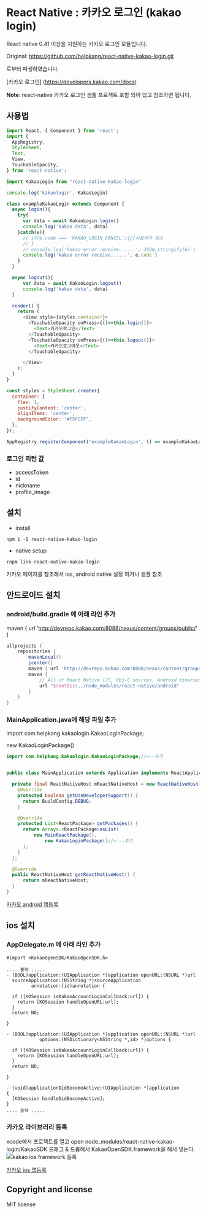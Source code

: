 # React Native : 카카오 로그인 (kakao login)

React native 0.41 이상을 지원하는 카카오 로그인 모듈입니다.

Original: https://github.com/helpkang/react-native-kakao-login.git

로부터 파생하였습니다.

[카카오 로그인] (https://developers.kakao.com/docs)


**Note**: react-native 카카오 로그인 샘플 프로젝트 포함 되어 있고 참조하면 됩니다.

## 사용법


```js
import React, { Component } from 'react';
import {
  AppRegistry,
  StyleSheet,
  Text,
  View,
  TouchableOpacity,
} from 'react-native';

import KakaoLogin from "react-native-kakao-login"

console.log('kakaologin', KakaoLogin)

class exampleKakaoLogin extends Component {
  async login(){
    try{
      var data = await KakaoLogin.login()
      console.log('kakao data', data)
    }catch(e){
      // if(e.code === 'KAKAO_LOGIN_CANCEL'){//사용자가 취소
      // }
      // console.log('kakao error receive......', JSON.stringify(e) )
      console.log('kakao error receive......', e.code )
    }
  }

  async logout(){
      var data = await KakaoLogin.logout()
      console.log('kakao data', data)
  }

  render() {
    return (
      <View style={styles.container}>
        <TouchableOpacity onPress={()=>this.login()}>
          <Text>카카오로그인</Text>
        </TouchableOpacity>
        <TouchableOpacity onPress={()=>this.logout()}>
          <Text>카카오로그아웃</Text>
        </TouchableOpacity>

      </View>
    );
  }
}

const styles = StyleSheet.create({
  container: {
    flex: 1,
    justifyContent: 'center',
    alignItems: 'center',
    backgroundColor: '#F5FCFF',
  },
});

AppRegistry.registerComponent('exampleKakaoLogin', () => exampleKakaoLogin);
```

### 로그인 리턴 값

* accessToken
* id
* nickname
* profile_image

## 설치
* install
```
npm i -S react-native-kakao-login
```

* native setup
```
rnpm link react-native-kakao-login
```

카카오 페이지를 참조해서 ios, android native 설정 하거나 샘플 참조

## 안드로이드 설치
### android/build.gradle 에 아래 라인 추가

maven { url 'http://devrepo.kakao.com:8088/nexus/content/groups/public/' }
```gradle
allprojects {
    repositories {
        mavenLocal()
        jcenter()
        maven { url 'http://devrepo.kakao.com:8088/nexus/content/groups/public/' } //<--추가
        maven {
            // All of React Native (JS, Obj-C sources, Android binaries) is installed from npm
            url "$rootDir/../node_modules/react-native/android"
        }
    }
}
```

### MainApplication.java에 해당 파일 추가

import com.helpkang.kakaologin.KakaoLoginPackage;

new KakaoLoginPackage()
```java
import com.helpkang.kakaologin.KakaoLoginPackage;//<--추가


public class MainApplication extends Application implements ReactApplication {

  private final ReactNativeHost mReactNativeHost = new ReactNativeHost(this) {
    @Override
    protected boolean getUseDeveloperSupport() {
      return BuildConfig.DEBUG;
    }

    @Override
    protected List<ReactPackage> getPackages() {
      return Arrays.<ReactPackage>asList(
          new MainReactPackage(),
              new KakaoLoginPackage()//<---추가
      );
    }
  };

  @Override
  public ReactNativeHost getReactNativeHost() {
      return mReactNativeHost;
  }
}
```


[카카오 android 앱등록](https://developers.kakao.com/docs/android#사용자-관리-앱-연결)


## ios 설치
### AppDelegate.m 에 아래 라인 추가
```obj-c
#import <KakaoOpenSDK/KakaoOpenSDK.h>

.... 중략 .....
- (BOOL)application:(UIApplication *)application openURL:(NSURL *)url
  sourceApplication:(NSString *)sourceApplication
         annotation:(id)annotation {

  if ([KOSession isKakaoAccountLoginCallback:url]) {
    return [KOSession handleOpenURL:url];
  }
  return NO;

}

- (BOOL)application:(UIApplication *)application openURL:(NSURL *)url
            options:(NSDictionary<NSString *,id> *)options {

  if ([KOSession isKakaoAccountLoginCallback:url]) {
    return [KOSession handleOpenURL:url];
  }
  return NO;

}

- (void)applicationDidBecomeActive:(UIApplication *)application
{
  [KOSession handleDidBecomeActive];
}
.... 중략 .....
```

### 카카오 라이브러리 등록
xcode에서 프로젝트를 열고
open node_modules/react-native-kakao-login/KakaoSDK
드래그 & 드롭해서  KakaoOpenSDK.framework을 해서 넣는다.
![kakao ios framework 등록](./images/kakao_ios_framework.png)


[카카오 ios 앱등록](https://developers.kakao.com/docs/ios#시작하기-앱-생성)


## Copyright and license

MIT license
